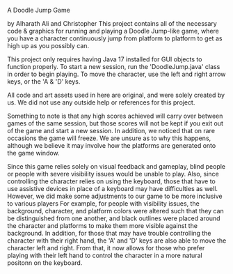 A Doodle Jump Game 

by Alharath Ali and Christopher
This project contains all of the necessary code & graphics 
for running and playing a Doodle Jump-like game, 
where you have a character continuously jump 
from platform to platform to get as high up as you possibly can.

This project only requires having Java 17 installed for GUI objects to function properly. 
To start a new session, run the 'DoodleJump.java' class in order to begin playing. 
To move the character, use the left and right arrow keys, or the 'A & 'D' keys.

All code and art assets used in here are original, and were solely created by us. 
We did not use any outside help or references for this project.

Something to note is that any high scores achieved will carry over between games of the same session,
but those scores will not be kept if you exit out of the game and start a new session.
In addition, we noticed that on rare occasions the game will freeze. 
We are unsure as to why this happens, although we believe it may involve how the platforms are generated onto the game window.

Since this game relies solely on visual feedback and gameplay,
blind people or people with severe visibility issues would be unable to play.
Also, since controlling the character relies on using the keyboard,
those that have to use assistive devices in place of a keyboard may have difficulties as well.
However, we did make some adjustments to our game to be more inclusive to various players
For example, for people with visibility issues, the background, character, and platform colors
were altered such that they can be distinguished from one another, and black outlines were 
placed around the character and platforms to make them more visible against the background.
In addition, for those that may have trouble controlling the character with their right hand,
the 'A' and 'D' keys are also able to move the character left and right. 
From that, it now allows for those who prefer playing with their left hand to
control the character in a more natural positonn on the keyboard.



